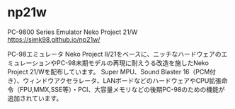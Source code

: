 # np21w
PC-9800 Series Emulator Neko Project 21/W
https://simk98.github.io/np21w/

PC-98エミュレータ Neko Project II/21をベースに、ニッチなハードウェアのエミュレーションやPC-98末期モデルの再現に耐えうる改造を施したNeko Project 21/Wを配布しています。
Super MPU、Sound Blaster 16（PCM付き）、ウィンドウアクセラレータ、LANボードなどのハードウェアやCPU拡張命令（FPU,MMX,SSE等）・PCI、大容量メモリなどの後期PC-98のための機能が追加されています。
